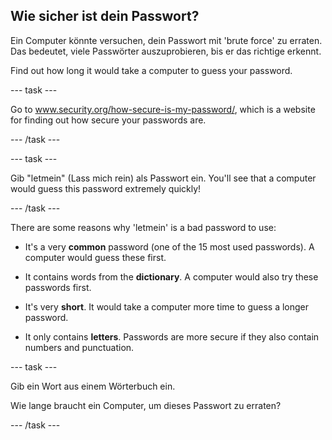 ## Wie sicher ist dein Passwort?

Ein Computer könnte versuchen, dein Passwort mit 'brute force' zu erraten. Das bedeutet, viele Passwörter auszuprobieren, bis er das richtige erkennt.

Find out how long it would take a computer to guess your password.

--- task ---

Go to <a href="https://www.security.org/how-secure-is-my-password/" target="_blank">www.security.org/how-secure-is-my-password/</a>, which is a website for finding out how secure your passwords are.

--- /task ---

--- task ---

Gib "letmein" (Lass mich rein) als Passwort ein. You'll see that a computer would guess this password extremely quickly!

--- /task ---

There are some reasons why 'letmein' is a bad password to use:

+ It's a very __common__ password (one of the 15 most used passwords). A computer would guess these first.

+ It contains words from the __dictionary__. A computer would also try these passwords first.

+ It's very __short__. It would take a computer more time to guess a longer password.

+ It only contains __letters__. Passwords are more secure if they also contain numbers and punctuation.

--- task ---

Gib ein Wort aus einem Wörterbuch ein.

Wie lange braucht ein Computer, um dieses Passwort zu erraten?

--- /task ---
